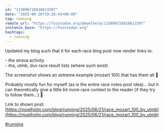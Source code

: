 ```yaml
---
id: "115096716818613397"
date: "2025-08-26T19:28:43+00:00"
tag: running
remote_url: "https://fosstodon.org/@moelholm/115096716818613397"
instance_base: "https://fosstodon.org"
hashtags:
  - running
---
```

Updated my blog such that it for each race blog post now render links to:

\- the strava activity  
\- itra, utmb, duv race result lists (where such exist)

The screenshot shows an extreme example (mozart 100) that has them all 🤠

Probably mostly fun for myself (as is the entire race notes post idea)… but it can theoretically give a little bit more race context to the reader (if they try to follow them…) 🙂

Link to shown post: [https://moelholm.com/blog/running/2025/06/21/race_mozart_100_by_utmb](https://moelholm.com/blog/running/2025/06/21/race_mozart_100_by_utmb)

[#running](https://fosstodon.org/tags/running)
